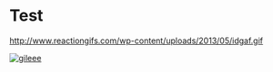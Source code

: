 # Test

http://www.reactiongifs.com/wp-content/uploads/2013/05/idgaf.gif



<a href="http://www.reactiongifs.com/wp-content/uploads/2013/05/idgaf.gif"><img src="http://www.reactiongifs.com/wp-content/uploads/2013/05/idgaf.gif" title ="gileee"/></a>
